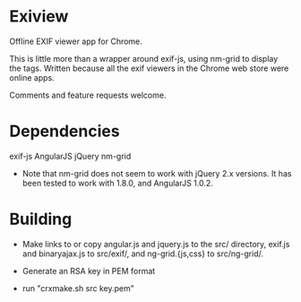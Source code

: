 Exiview
=======

Offline EXIF viewer app for Chrome.

This is little more than a wrapper around exif-js, using nm-grid to
display the tags. Written because all the exif viewers in the Chrome web
store were online apps.

Comments and feature requests welcome.

Dependencies
============

exif-js
AngularJS
jQuery
nm-grid

* Note that nm-grid does not seem to work with jQuery 2.x versions. It
  has been tested to work with 1.8.0, and AngularJS 1.0.2.

Building
========

* Make links to or copy angular.js and jquery.js to the src/ directory,
  exif.js and binaryajax.js to src/exif/, and ng-grid.{js,css} to
  src/ng-grid/.

* Generate an RSA key in PEM format

* run "crxmake.sh src key.pem"
